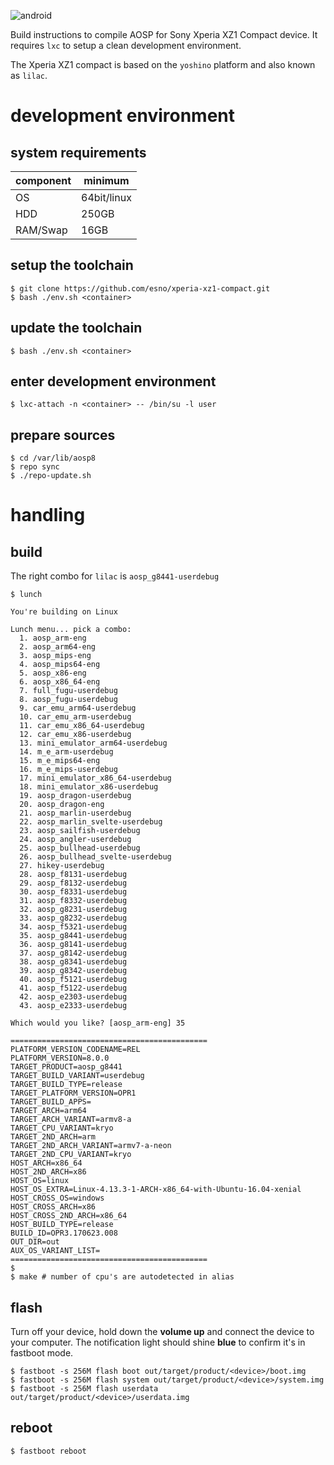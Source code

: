 ![android](https://c1.staticflickr.com/7/6021/5979551591_e61f575354_m_d.jpg "android")

Build instructions to compile AOSP for Sony Xperia XZ1 Compact device.
It requires `lxc` to setup a clean development environment.

The Xperia XZ1 compact is based on the `yoshino` platform and also known as `lilac`.

# development environment

## system requirements

| component | minimum     |
| --------- | ----------- |
| OS        | 64bit/linux |
| HDD       | 250GB       |
| RAM/Swap  | 16GB        |

## setup the toolchain

    $ git clone https://github.com/esno/xperia-xz1-compact.git
    $ bash ./env.sh <container>

## update the toolchain

    $ bash ./env.sh <container>

## enter development environment

    $ lxc-attach -n <container> -- /bin/su -l user

## prepare sources

    $ cd /var/lib/aosp8
    $ repo sync
    $ ./repo-update.sh

# handling

## build

The right combo for `lilac` is `aosp_g8441-userdebug`

    $ lunch

    You're building on Linux

    Lunch menu... pick a combo:
      1. aosp_arm-eng
      2. aosp_arm64-eng
      3. aosp_mips-eng
      4. aosp_mips64-eng
      5. aosp_x86-eng
      6. aosp_x86_64-eng
      7. full_fugu-userdebug
      8. aosp_fugu-userdebug
      9. car_emu_arm64-userdebug
      10. car_emu_arm-userdebug
      11. car_emu_x86_64-userdebug
      12. car_emu_x86-userdebug
      13. mini_emulator_arm64-userdebug
      14. m_e_arm-userdebug
      15. m_e_mips64-eng
      16. m_e_mips-userdebug
      17. mini_emulator_x86_64-userdebug
      18. mini_emulator_x86-userdebug
      19. aosp_dragon-userdebug
      20. aosp_dragon-eng
      21. aosp_marlin-userdebug
      22. aosp_marlin_svelte-userdebug
      23. aosp_sailfish-userdebug
      24. aosp_angler-userdebug
      25. aosp_bullhead-userdebug
      26. aosp_bullhead_svelte-userdebug
      27. hikey-userdebug
      28. aosp_f8131-userdebug
      29. aosp_f8132-userdebug
      30. aosp_f8331-userdebug
      31. aosp_f8332-userdebug
      32. aosp_g8231-userdebug
      33. aosp_g8232-userdebug
      34. aosp_f5321-userdebug
      35. aosp_g8441-userdebug
      36. aosp_g8141-userdebug
      37. aosp_g8142-userdebug
      38. aosp_g8341-userdebug
      39. aosp_g8342-userdebug
      40. aosp_f5121-userdebug
      41. aosp_f5122-userdebug
      42. aosp_e2303-userdebug
      43. aosp_e2333-userdebug

    Which would you like? [aosp_arm-eng] 35

    ============================================
    PLATFORM_VERSION_CODENAME=REL
    PLATFORM_VERSION=8.0.0
    TARGET_PRODUCT=aosp_g8441
    TARGET_BUILD_VARIANT=userdebug
    TARGET_BUILD_TYPE=release
    TARGET_PLATFORM_VERSION=OPR1
    TARGET_BUILD_APPS=
    TARGET_ARCH=arm64
    TARGET_ARCH_VARIANT=armv8-a
    TARGET_CPU_VARIANT=kryo
    TARGET_2ND_ARCH=arm
    TARGET_2ND_ARCH_VARIANT=armv7-a-neon
    TARGET_2ND_CPU_VARIANT=kryo
    HOST_ARCH=x86_64
    HOST_2ND_ARCH=x86
    HOST_OS=linux
    HOST_OS_EXTRA=Linux-4.13.3-1-ARCH-x86_64-with-Ubuntu-16.04-xenial
    HOST_CROSS_OS=windows
    HOST_CROSS_ARCH=x86
    HOST_CROSS_2ND_ARCH=x86_64
    HOST_BUILD_TYPE=release
    BUILD_ID=OPR3.170623.008
    OUT_DIR=out
    AUX_OS_VARIANT_LIST=
    ============================================
    $
    $ make # number of cpu's are autodetected in alias

## flash

Turn off your device, hold down the **volume up** and connect the device to your computer.
The notification light should shine **blue** to confirm it's in fastboot mode.

    $ fastboot -s 256M flash boot out/target/product/<device>/boot.img
    $ fastboot -s 256M flash system out/target/product/<device>/system.img
    $ fastboot -s 256M flash userdata out/target/product/<device>/userdata.img

## reboot

    $ fastboot reboot

